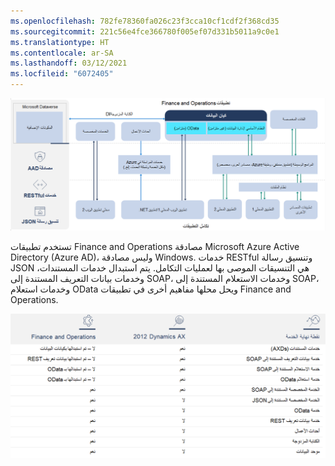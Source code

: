 ```yaml
---
ms.openlocfilehash: 782fe78360fa026c23f3cca10cf1cdf2f368cd35
ms.sourcegitcommit: 221c56e4fce366780f005ef07d331b5011a9c0e1
ms.translationtype: HT
ms.contentlocale: ar-SA
ms.lasthandoff: 03/12/2021
ms.locfileid: "6072405"
---
```


[ ![رسم تخطيطي يعرض تقنيات تكامل تطبيقات Finance and Operations.](../media/dynamics-365.png)](../media/dynamics-365.png#lightbox)

تستخدم تطبيقات Finance and Operations مصادقة Microsoft Azure Active Directory (Azure AD)، وليس مصادقة Windows. خدمات RESTful وتنسيق رسالة JSON هي التنسيقات الموصى بها لعمليات التكامل. يتم استبدال خدمات المستندات، وخدمات بيانات التعريف المستندة إلى SOAP، وخدمات الاستعلام المستندة إلى SOAP، وخدمات استعلام OData ويحل محلها مفاهيم أخرى في تطبيقات Finance and Operations. 


[ ![رسم تخطيطي لجدول يعرض تقنيات تكامل تطبيقات Finance and Operations.](../media/comparison.png)](../media/comparison.png#lightbox)
